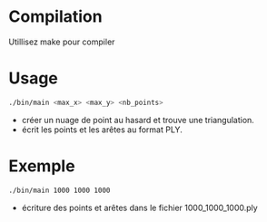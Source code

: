 # Compilation

Utillisez make pour compiler

# Usage

```bash
./bin/main <max_x> <max_y> <nb_points>
```

- créer un nuage de point au hasard et trouve une triangulation.
- écrit les points et les arêtes au format PLY.

# Exemple

```bash
./bin/main 1000 1000 1000
```

- écriture des points et arêtes dans le fichier 1000_1000_1000.ply



